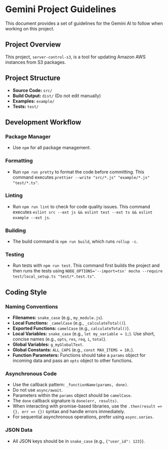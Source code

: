 # Gemini Project Guidelines

This document provides a set of guidelines for the Gemini AI to follow when working on this project.

## Project Overview

This project, `server-control-s3`, is a tool for updating Amazon AWS instances from S3 packages.

## Project Structure

-   **Source Code:** `src/`
-   **Build Output:** `dist/` (Do not edit manually)
-   **Examples:** `example/`
-   **Tests:** `test/`

## Development Workflow

### Package Manager

-   Use `npm` for all package management.

### Formatting

-   Run `npm run pretty` to format the code before committing. This command executes `prettier --write "src/*.js" "example/*.js" "test/*.ts"`.

### Linting

-   Run `npm run lint` to check for code quality issues. This command executes `eslint src --ext js && eslint test --ext ts && eslint example --ext js`.

### Building

-   The build command is `npm run build`, which runs `rollup -c`.

### Testing

-   Run tests with `npm run test`. This command first builds the project and then runs the tests using `NODE_OPTIONS='--import=tsx' mocha --require test/local_setup.ts "test/*.test.ts"`.

## Coding Style

### Naming Conventions

-   **Filenames:** `snake_case` (e.g., `my_module.js`).
-   **Local Functions:** `_camelCase` (e.g., `_calculateTotal()`).
-   **Exported Functions:** `camelCase` (e.g., `calculateTotal()`).
-   **Local Variables:** `snake_case` (e.g., `let my_variable = 1;`). Use short, concise names (e.g., `opts`, `res`, `req`, `i`, `total`).
-   **Global Variables:** `g_myGlobalText`.
-   **Global Constants:** `ALL_CAPS` (e.g., `const MAX_ITEMS = 10;`).
-   **Function Parameters:** Functions should take a `params` object for incoming data and pass an `opts` object to other functions.

### Asynchronous Code

-   Use the callback pattern: `_functionName(params, done)`.
-   Do not use `async/await`.
-   Parameters within the `params` object should be `camelCase`.
-   The `done` callback signature is `done(err, results)`.
-   When interacting with promise-based libraries, use the `.then(result => {}, err => {})` syntax and handle errors immediately.
-   For sequential asynchronous operations, prefer using `async.series`.

### JSON Data

-   All JSON keys should be in `snake_case` (e.g., `{"user_id": 123}`).
